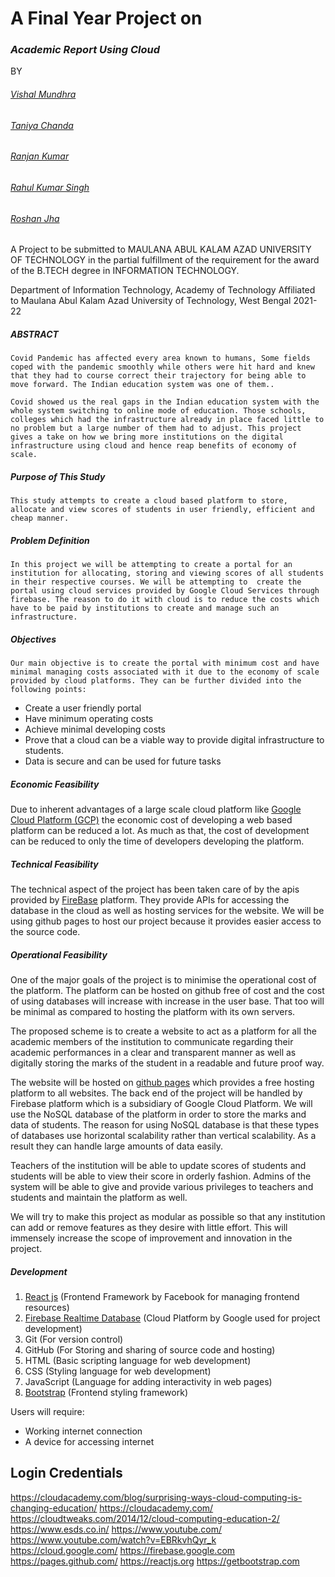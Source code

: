 # **A Final Year Project on** 

### *Academic Report Using Cloud*

BY


###### [Vishal Mundhra](https://www.linkedin.com/in/vishal15mundhra/)
###### [Taniya Chanda](https://www.linkedin.com/in/taniya-chanda-281b05185/)
###### [Ranjan Kumar](https://www.linkedin.com/in/ranjan-kumar-599b131b1/)
###### [Rahul Kumar Singh](https://github.com/Goodwiller)
###### [Roshan Jha](https://www.linkedin.com/in/roshan-jha-983281213/)
 

A Project to be submitted to MAULANA ABUL KALAM AZAD UNIVERSITY OF TECHNOLOGY in the partial fulfillment of the requirement for the award of the B.TECH degree in INFORMATION TECHNOLOGY.

Department of Information Technology,
Academy of Technology
Affiliated to
Maulana Abul Kalam Azad University of Technology, West Bengal
2021-22



##### ABSTRACT




    Covid Pandemic has affected every area known to humans, Some fields coped with the pandemic smoothly while others were hit hard and knew that they had to course correct their trajectory for being able to move forward. The Indian education system was one of them..

    Covid showed us the real gaps in the Indian education system with the whole system switching to online mode of education. Those schools, colleges which had the infrastructure already in place faced little to no problem but a large number of them had to adjust. This project gives a take on how we bring more institutions on the digital infrastructure using cloud and hence reap benefits of economy of scale.
 














##### Purpose of This Study

    This study attempts to create a cloud based platform to store, allocate and view scores of students in user friendly, efficient and cheap manner. 












##### Problem Definition

	In this project we will be attempting to create a portal for an institution for allocating, storing and viewing scores of all students in their respective courses. We will be attempting to  create the portal using cloud services provided by Google Cloud Services through firebase. The reason to do it with cloud is to reduce the costs which have to be paid by institutions to create and manage such an infrastructure.


##### Objectives

    Our main objective is to create the portal with minimum cost and have minimal managing costs associated with it due to the economy of scale provided by cloud platforms. They can be further divided into the following points:

- Create a user friendly portal
- Have minimum operating costs
- Achieve minimal developing costs
- Prove that a cloud can be a viable way to provide digital infrastructure to students.
- Data is secure and can be used for future tasks







##### Economic Feasibility
Due to inherent advantages of a large scale cloud platform like [Google Cloud Platform (GCP)](https://cloud.google.com/) the economic cost of developing a web based platform can be reduced a lot. As much as that, the cost of development can be reduced to only the time of developers developing the platform.

##### Technical Feasibility
The technical aspect of the project has been taken care of by the apis provided by [FireBase](https://firebase.google.com/) platform. They provide APIs for accessing the database in the cloud as well as hosting services for the website. We will be using github pages to host our project because it provides easier access to the source code.

##### Operational Feasibility
One of the major goals of the project is to minimise the operational cost of the platform. The platform can be hosted on github free of cost and the cost of using databases will increase with increase in the user base. That too will be minimal as compared to hosting the platform with its own servers.














The proposed scheme is to create a website to act as a platform for all the academic members of the institution to communicate regarding their academic performances in a clear and transparent manner as well as digitally storing the marks of the student in a readable and future proof way.

 The website will be hosted on [github pages](https://pages.github.com/) which provides a free hosting platform to all websites. The back end of the project will be handled by Firebase platform which is a subsidiary of Google Cloud Platform. We  will use the NoSQL database of the platform in order to store the marks and data of students. The reason for using NoSQL  database is that these types of databases use horizontal scalability rather than vertical scalability. As a result they can handle large amounts of data easily.


Teachers of the institution will be able to update scores of students and students will be able to view their score in orderly  fashion. Admins of the system will be able to give and provide various privileges to teachers and students and maintain the platform as well.

We will try to make this project as modular as possible so that any institution can add or remove features as they desire with little effort. This will immensely increase the scope of improvement and innovation in the project.






















                







##### Development

1. [React js](https://reactjs.org) (Frontend Framework by Facebook for managing frontend resources)
2. [Firebase Realtime Database](https://firebase.google.com) (Cloud Platform by Google used for project development)
3. Git (For version control)
4. GitHub (For Storing and sharing of source code and hosting)
5. HTML (Basic scripting language for web development)
6. CSS (Styling language for web development)
7. JavaScript (Language for adding interactivity in web pages)
8. [Bootstrap](https://getbootstrap.com) (Frontend styling framework)


Users will require:
- Working internet connection
- A device for accessing internet

## Login Credentials



https://cloudacademy.com/blog/surprising-ways-cloud-computing-is-changing-education/
https://cloudacademy.com/
https://cloudtweaks.com/2014/12/cloud-computing-education-2/
https://www.esds.co.in/
https://www.youtube.com/
https://www.youtube.com/watch?v=EBRkvhQyr_k
https://cloud.google.com/
https://firebase.google.com
https://pages.github.com/
https://reactjs.org
https://getbootstrap.com

